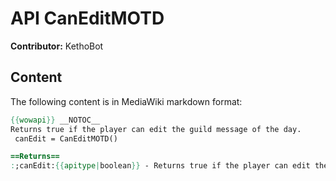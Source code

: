 # API CanEditMOTD

**Contributor:** KethoBot

## Content

The following content is in MediaWiki markdown format:

```mediawiki
{{wowapi}} __NOTOC__
Returns true if the player can edit the guild message of the day.
 canEdit = CanEditMOTD()

==Returns==
:;canEdit:{{apitype|boolean}} - Returns true if the player can edit the guild MOTD
```